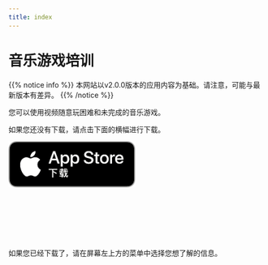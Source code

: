 ```yaml
---
title: index
---
```


# 音乐游戏培训

{{% notice info %}}
本网站以v2.0.0版本的应用内容为基础。请注意，可能与最新版本有差异。
{{% /notice %}}

您可以使用视频随意玩困难和未完成的音乐游戏。

如果您还没有下载，请点击下面的横幅进行下载。

[![App store link](img_appstore_banner.zh.png#floatleft)](https://apps.apple.com/cn/app/id1088874473)
<br><br><br><br><br><br><br>

如果您已经下载了，请在屏幕左上方的菜单中选择您想了解的信息。